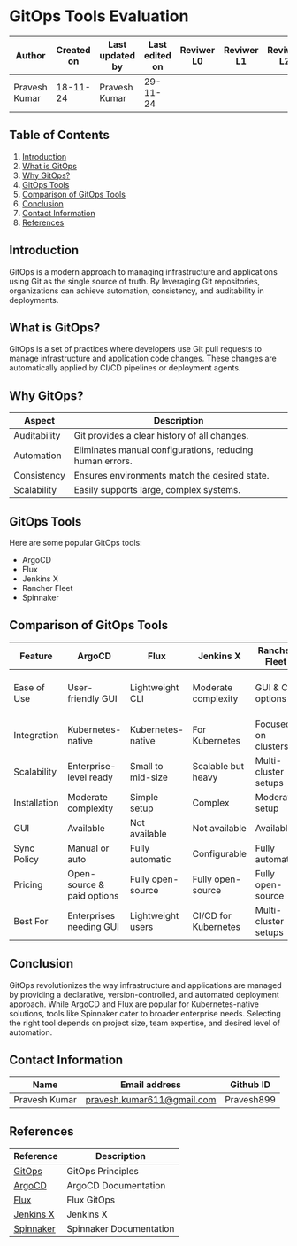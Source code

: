 # GitOps Tools Evaluation

| **Author** | **Created on** | **Last updated by** | **Last edited on** | **Reviwer L0** |**Reviwer L1** |**Reviwer L2** |
|------------|----------------|----------------------|---------------------|---------------|---------------|---------------|
| Pravesh Kumar      | 18-11-24      | Pravesh Kumar             | 29-11-24           |  | | |

## Table of Contents
1. [Introduction](#introduction)
2. [What is GitOps](#what-is-gitops)
3. [Why GitOps?](#why=gitops)
4. [GitOps Tools](#gitops-tools)
5. [Comparison of GitOps Tools](#comparison-of-gitops-tools)
6. [Conclusion](#conclusion)
7. [Contact Information](#contact-information)
8. [References](#references)

## Introduction

GitOps is a modern approach to managing infrastructure and applications using Git as the single source of truth. By leveraging Git repositories, organizations can achieve automation, consistency, and auditability in deployments.

## What is GitOps?

GitOps is a set of practices where developers use Git pull requests to manage infrastructure and application code changes. These changes are automatically applied by CI/CD pipelines or deployment agents.

## Why GitOps?

|Aspect|Description|
|-------|--------|
|Auditability| Git provides a clear history of all changes.|
|Automation| Eliminates manual configurations, reducing human errors.|
|Consistency| Ensures environments match the desired state.|
|Scalability| Easily supports large, complex systems.|

## GitOps Tools
Here are some popular GitOps tools:

- ArgoCD
- Flux
- Jenkins X
- Rancher Fleet
- Spinnaker
  
## Comparison of GitOps Tools

| Feature	| ArgoCD	| Flux	| Jenkins X	| Rancher Fleet	| Spinnaker |
|------|-------|--------|--------|--------|-----------|
| Ease of Use	| User-friendly GUI	| Lightweight CLI	| Moderate complexity	| GUI & CLI options	| GUI-based, steep learning curve |
| Integration	| Kubernetes-native	| Kubernetes-native	| For Kubernetes	| Focused on clusters	| Multi-cloud flexibility | 
| Scalability	| Enterprise-level ready	| Small to mid-size	| Scalable but heavy	| Multi-cluster setups	| Enterprise-grade |
| Installation	| Moderate complexity	| Simple setup	| Complex	| Moderate setup	| High complexity |
| GUI	| Available	| Not available	| Not available	| Available	| Available |
| Sync Policy	| Manual or auto	| Fully automatic	| Configurable	| Fully automatic	| Configurable |
| Pricing	| Open-source & paid options	| Fully open-source	| Fully open-source	| Fully open-source	| Free & enterprise |
| Best For	| Enterprises needing GUI	| Lightweight users	| CI/CD for Kubernetes	| Multi-cluster setups	| Large organizations |

## Conclusion

GitOps revolutionizes the way infrastructure and applications are managed by providing a declarative, version-controlled, and automated deployment approach. While ArgoCD and Flux are popular for Kubernetes-native solutions, tools like Spinnaker cater to broader enterprise needs. Selecting the right tool depends on project size, team expertise, and desired level of automation.

## Contact Information

| **Name** | **Email address**            | **Github ID**
|----------|-------------------------------|-------------------|
| Pravesh Kumar    |  pravesh.kumar611@gmail.com           | Pravesh899 |


## References
|Reference	|Description|
|-------|-------|
|[GitOps](https://www.gitops.tech) | GitOps Principles|
|[ArgoCD](https://argo-cd.readthedocs.io) | ArgoCD Documentation |
|[Flux](https://fluxcd.io) | Flux GitOps|
|[Jenkins X](https://jenkins-x.io)| Jenkins X|
| [Spinnaker](https://spinnaker.io) | Spinnaker Documentation |
